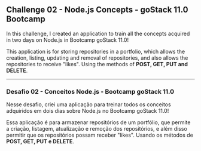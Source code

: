 ## Challenge 02 - Node.js Concepts - goStack 11.0 Bootcamp

In this challenge, I created an application to train all the concepts acquired in two days on Node.js in Bootcamp goStack 11.0!

This application is for storing repositories in a portfolio, which allows the creation, listing, updating and removal of repositories, and also allows the repositories to receive "likes". Using the methods of **POST, GET, PUT and DELETE**.



<hr>



### Desafio 02 - Conceitos Node.js - Bootcamp goStack 11.0

Nesse desafio, criei uma aplicação para treinar todos os conceitos adquiridos em dois dias sobre Node.js no Bootcamp goStack 11.0!

Essa aplicação é para armazenar repositórios de um portfólio, que permite a criação, listagem, atualização e remoção dos repositórios, e além disso permitir que os repositórios possam receber "likes". Usando os métodos de **POST, GET, PUT e DELETE**.
